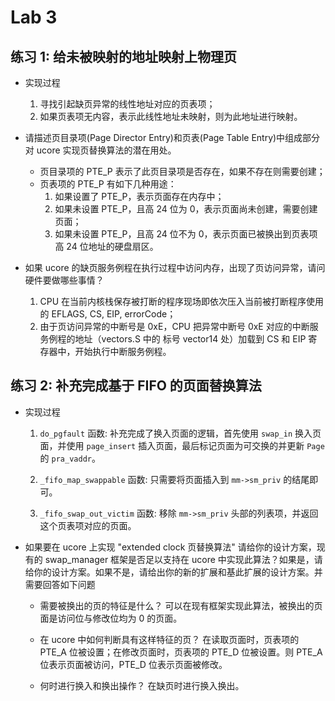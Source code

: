 # Lab 3

## 练习 1: 给未被映射的地址映射上物理页

* 实现过程

    1. 寻找引起缺页异常的线性地址对应的页表项；
    2. 如果页表项无内容，表示此线性地址未映射，则为此地址进行映射。

* 请描述页目录项(Page Director Entry)和页表(Page Table Entry)中组成部分对 ucore 实现页替换算法的潜在用处。

    * 页目录项的 PTE_P 表示了此页目录项是否存在，如果不存在则需要创建；
    * 页表项的 PTE_P 有如下几种用途：
        1. 如果设置了 PTE_P，表示页面存在内存中；
        2. 如果未设置 PTE_P，且高 24 位为 0，表示页面尚未创建，需要创建页面；
        3. 如果未设置 PTE_P，且高 24 位不为 0，表示页面已被换出到页表项高 24 位地址的硬盘扇区。

* 如果 ucore 的缺页服务例程在执行过程中访问内存，出现了页访问异常，请问硬件要做哪些事情？

    1. CPU 在当前内核栈保存被打断的程序现场即依次压入当前被打断程序使用的 EFLAGS, CS, EIP, errorCode；
    2. 由于页访问异常的中断号是 0xE，CPU 把异常中断号 0xE 对应的中断服务例程的地址（vectors.S 中的
标号 vector14 处）加载到 CS 和 EIP 寄存器中，开始执行中断服务例程。

## 练习 2: 补充完成基于 FIFO 的页面替换算法

* 实现过程

    1. `do_pgfault` 函数:
    补充完成了换入页面的逻辑，首先使用 `swap_in` 换入页面，并使用 `page_insert` 插入页面，最后标记页面为可交换的并更新 `Page` 的 `pra_vaddr`。
    
    2. `_fifo_map_swappable` 函数:
    只需要将页面插入到 `mm->sm_priv` 的结尾即可。
    
    3. `_fifo_swap_out_victim` 函数:
    移除 `mm->sm_priv` 头部的列表项，并返回这个页表项对应的页面。

* 如果要在 ucore 上实现 "extended clock 页替换算法" 请给你的设计方案，现有的 swap_manager 框架是否足以支持在 ucore 中实现此算法？如果是，请给你的设计方案。如果不是，请给出你的新的扩展和基此扩展的设计方案。并需要回答如下问题
    * 需要被换出的页的特征是什么？
    可以在现有框架实现此算法，被换出的页面是访问位与修改位均为 0 的页面。
    
    * 在 ucore 中如何判断具有这样特征的页？
    在读取页面时，页表项的 PTE_A 位被设置；在修改页面时，页表项的 PTE_D 位被设置。则 PTE_A 位表示页面被访问，PTE_D 位表示页面被修改。
    
    * 何时进行换入和换出操作？
    在缺页时进行换入换出。
